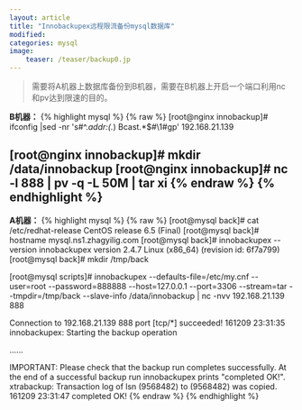 ```yaml
---
layout: article
title: "Innobackupex远程限流备份mysql数据库"
modified:
categories: mysql
image:
    teaser: /teaser/backup0.jp
---
```


> 需要将A机器上数据库备份到B机器，需要在B机器上开启一个端口利用nc和pv达到限速的目的。  

**B机器：**
{% highlight mysql %}
{% raw %}
[root@nginx innobackup]#  ifconfig   |sed -nr 's#^.*addr:(.*) Bcast.*$#\1#gp'
192.168.21.139

[root@nginx innobackup]#  mkdir /data/innobackup
[root@nginx innobackup]#  nc -l 888 | pv -q -L 50M | tar xi
{% endraw %}
{% endhighlight %}
---
**A机器：**
{% highlight mysql %}
{% raw %}
[root@mysql back]#  cat /etc/redhat-release 
CentOS release 6.5 (Final)
[root@mysql back]#  hostname 
mysql.ns1.zhagyilig.com
[root@mysql back]#  innobackupex  --version
innobackupex version 2.4.7 Linux (x86_64) (revision id: 6f7a799)
[root@mysql back]# mkdir /tmp/back


[root@mysql scripts]#  innobackupex  --defaults-file=/etc/my.cnf --user=root --password=888888 --host=127.0.0.1 --port=3306 --stream=tar --tmpdir=/tmp/back   --slave-info  /data/innobackup | nc -nvv 192.168.21.139 888

Connection to 192.168.21.139 888 port [tcp/*] succeeded!
161209 23:31:35 innobackupex: Starting the backup operation

......

IMPORTANT: Please check that the backup run completes successfully.
           At the end of a successful backup run innobackupex
           prints "completed OK!".
		   xtrabackup: Transaction log of lsn (9568482) to (9568482) was copied.
161209 23:31:47 completed OK!
{% endraw %}
{% endhighlight %}